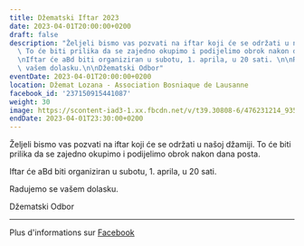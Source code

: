 ```yaml
---
title: Džematski Iftar 2023
date: 2023-04-01T20:00:00+0200
draft: false
description: "Željeli bismo vas pozvati na iftar koji će se održati u našoj džamiji.\
  \ To će biti prilika da se zajedno okupimo i podijelimo obrok nakon dana posta.\n\
  \nIftar će aBd biti organiziran u subotu, 1. aprila, u 20 sati. \n\nRadujemo se\
  \ vašem dolasku.\n\nDžematski Odbor"
eventDate: 2023-04-01T20:00:00+0200
location: Džemat Lozana - Association Bosniaque de Lausanne
facebook_id: '237150915441087'
weight: 30
image: https://scontent-iad3-1.xx.fbcdn.net/v/t39.30808-6/476231214_935500385377228_3500090740640109385_n.jpg?_nc_cat=101&ccb=1-7&_nc_sid=9e60e4&_nc_eui2=AeEpQM0w_m1mmc9EoqfuSNIZbO9i1CDbnqZs72LUINuepkuQ2l7A20VcgWHPQiToBDXqJcTR_bkqqePFLEev9xBW&_nc_ohc=AL9o0yrx5-AQ7kNvwExJaMo&_nc_oc=Admc9KtAGfonfXnzCcy0kGJs_vwogIzLmbAlXcz0dvQ06sumS5b5Ch7nYz1yt8zWCPo&_nc_zt=23&_nc_ht=scontent-iad3-1.xx&edm=ABTKTjYEAAAA&_nc_gid=nAbj-7EQqWE-H16EEIGcFg&oh=00_AfOM4TJ2qm4QxP0q1S3pumU0NLe33SHDNZjFuqGk1frcSg&oe=6861435A
endDate: 2023-04-01T23:30:00+0200
---
```


Željeli bismo vas pozvati na iftar koji će se održati u našoj džamiji. To će biti prilika da se zajedno okupimo i podijelimo obrok nakon dana posta.

Iftar će aBd biti organiziran u subotu, 1. aprila, u 20 sati. 

Radujemo se vašem dolasku.

Džematski Odbor

---

Plus d'informations sur [Facebook](https://facebook.com/events/237150915441087)